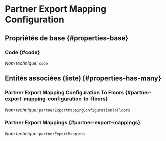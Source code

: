 #  Partner Export Mapping Configuration
<!--- THIS FILE IS GENERATED PLEASE DO NOT EDIT IT DIRECTLY --->



<OH code="partnerExportMappingConfiguration"/>


## Propriétés de base {#properties-base}

### Code {#code}



*Nom technique:* ```code```
<PH code="partnerExportMappingConfiguration:code"/>




## Entités associées (liste) {#properties-has-many}

###  Partner Export Mapping Configuration To Floors {#partner-export-mapping-configuration-to-floors}



*Nom technique:* ```partnerExportMappingConfigurationToFloors```
<PH code="partnerExportMappingConfiguration:partnerExportMappingConfigurationToFloors"/>

###  Partner Export Mappings {#partner-export-mappings}



*Nom technique:* ```partnerExportMappings```
<PH code="partnerExportMappingConfiguration:partnerExportMappings"/>




